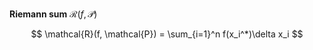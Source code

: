 **Riemann sum** $\mathcal{R}(f, \mathcal{P})$

$$
\mathcal{R}(f, \mathcal{P}) = \sum_{i=1}^n f(x_i^*)\delta x_i
$$